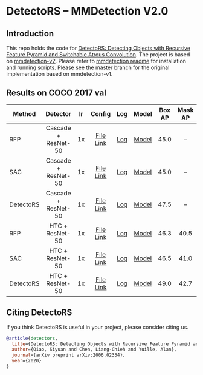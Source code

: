 # DetectoRS – MMDetection V2.0

## Introduction

This repo holds the code for [DetectoRS: Detecting Objects with Recursive Feature Pyramid and Switchable Atrous Convolution](https://arxiv.org/pdf/2006.02334.pdf).
The project is based on [mmdetection-v2](https://github.com/open-mmlab/mmdetection).
Please refer to [mmdetection readme](README.mmdet.md) for installation and running scripts.
Please see the master branch for the original implementation based on mmdetection-v1.

## Results on COCO 2017 val

| Method    | Detector          | lr | Config | Log | Model | Box AP | Mask AP |
|-----------|:-----------------:|:--:|:--------------:|:--------------:|:--------------:|:------------:|:------------:|
| RFP  | Cascade + ResNet-50 | 1x | [File Link](configs/detectors/cascade_rcnn_r50_rfp_1x_coco.py) | [Log](https://cs.jhu.edu/~syqiao/DetectoRS/cascade_rcnn_r50_rfp_1x_coco.json) | [Model](https://cs.jhu.edu/~syqiao/DetectoRS/cascade_rcnn_r50_rfp_1x_coco-8713b310.pth) | 45.0 | – |
| SAC  | Cascade + ResNet-50 | 1x |  [File Link](configs/detectors/cascade_rcnn_r50_sac_1x_coco.py) | [Log](https://cs.jhu.edu/~syqiao/DetectoRS/cascade_rcnn_r50_sac_1x_coco.json) | [Model](https://cs.jhu.edu/~syqiao/DetectoRS/cascade_rcnn_r50_sac_1x_coco-a6e88a40.pth) | 45.0 | – |
| DetectoRS  | Cascade + ResNet-50 | 1x |  [File Link](configs/detectors/detectors_cascade_rcnn_r50_1x_coco.py) | [Log](https://cs.jhu.edu/~syqiao/DetectoRS/detectors_cascade_rcnn_r50_1x_coco.json) | [Model](https://cs.jhu.edu/~syqiao/DetectoRS/detectors_cascade_rcnn_r50_1x_coco-7b6ec977.pth) | 47.5 | – |
| RFP  | HTC + ResNet-50 | 1x |  [File Link](configs/detectors/htc_r50_rfp_1x_coco.py) | [Log](https://cs.jhu.edu/~syqiao/DetectoRS/htc_r50_rfp_1x_coco.json) | [Model](https://cs.jhu.edu/~syqiao/DetectoRS/htc_r50_rfp_1x_coco-4357af3e.pth) | 46.3 | 40.5 |
| SAC  | HTC + ResNet-50 | 1x |  [File Link](configs/detectors/htc_r50_sac_1x_coco.py) | [Log](https://cs.jhu.edu/~syqiao/DetectoRS/htc_r50_sac_1x_coco.json) | [Model](https://cs.jhu.edu/~syqiao/DetectoRS/htc_r50_sac_1x_coco-cfbac01d.pth) | 46.5 | 41.0 |
| DetectoRS  | HTC + ResNet-50 | 1x |  [File Link](configs/detectors/detectors_htc_r50_1x_coco.py) | [Log](https://cs.jhu.edu/~syqiao/DetectoRS/detectors_htc_r50_1x_coco.json) | [Model](https://cs.jhu.edu/~syqiao/DetectoRS/detectors_htc_r50_1x_coco-ac1ebf3a.pth) | 49.0 | 42.7 |

## Citing DetectoRS

If you think DetectoRS is useful in your project, please consider citing us.

```BibTeX
@article{detectors,
  title={DetectoRS: Detecting Objects with Recursive Feature Pyramid and Switchable Atrous Convolution},
  author={Qiao, Siyuan and Chen, Liang-Chieh and Yuille, Alan},
  journal={arXiv preprint arXiv:2006.02334},
  year={2020}
}
```
